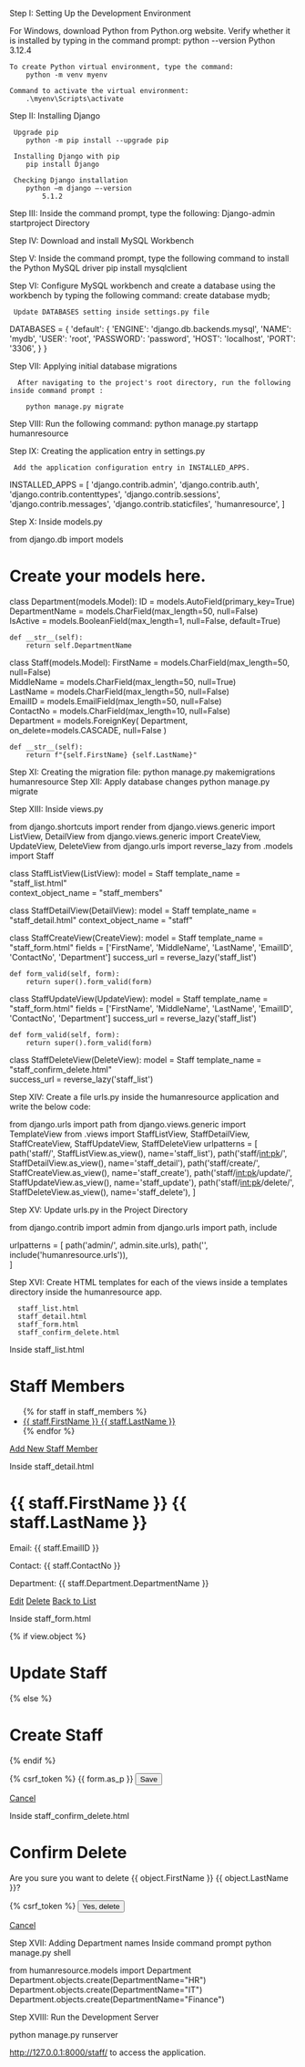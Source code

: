 Step I: Setting Up the Development Environment

For Windows, download Python from Python.org website.
Verify whether it is installed by typing in the command prompt:
		python --version
			Python 3.12.4

	To create Python virtual environment, type the command:
		python -m venv myenv

	Command to activate the virtual environment:
		.\myenv\Scripts\activate
       

Step II: Installing Django

	 Upgrade pip
		python -m pip install --upgrade pip

	 Installing Django with pip
		pip install Django

	 Checking Django installation
		python –m django –-version
			5.1.2

Step III: Inside the command prompt, type the following:
		Django-admin startproject Directory

Step IV: Download and install MySQL Workbench

Step V: Inside the command prompt, type the following command to install the Python MySQL driver
		pip install mysqlclient

Step VI: Configure MySQL workbench and create a database using the workbench by typing the following command:
		create database mydb;
	 
	 Update DATABASES setting inside settings.py file

DATABASES = {
    'default': {
        'ENGINE': 'django.db.backends.mysql',
        'NAME': 'mydb',
        'USER': 'root',
        'PASSWORD': 'password',
        'HOST': 'localhost',
        'PORT': '3306',
    }
}

Step VII: Applying initial database migrations
	  
	  After navigating to the project's root directory, run the following inside command prompt :

		python manage.py migrate

Step VIII: Run the following command:
		python manage.py startapp humanresource  

Step IX: Creating the application entry in settings.py

	 Add the application configuration entry in INSTALLED_APPS.

INSTALLED_APPS = [
    'django.contrib.admin',
    'django.contrib.auth',
    'django.contrib.contenttypes',
    'django.contrib.sessions',
    'django.contrib.messages',
    'django.contrib.staticfiles',
    'humanresource',
]

Step X: Inside models.py

from django.db import models

# Create your models here.
class Department(models.Model):
    ID = models.AutoField(primary_key=True)  
    DepartmentName = models.CharField(max_length=50, null=False)  
    IsActive = models.BooleanField(max_length=1, null=False, default=True)  

    def __str__(self):
        return self.DepartmentName

class Staff(models.Model): 
    FirstName = models.CharField(max_length=50, null=False)  
    MiddleName = models.CharField(max_length=50, null=True)  
    LastName = models.CharField(max_length=50, null=False)  
    EmailID = models.EmailField(max_length=50, null=False)  
    ContactNo = models.CharField(max_length=10, null=False)  
    Department = models.ForeignKey(
        Department, 
        on_delete=models.CASCADE, 
        null=False
    )  

    def __str__(self):
        return f"{self.FirstName} {self.LastName}"


Step XI: Creating the migration file:
		python manage.py makemigrations humanresource
Step XII: Apply database changes
		python manage.py migrate

Step XIII: Inside views.py

from django.shortcuts import render
from django.views.generic import ListView, DetailView
from django.views.generic import CreateView, UpdateView, DeleteView
from django.urls import reverse_lazy
from .models import Staff

class StaffListView(ListView):
    model = Staff
    template_name = "staff_list.html"  
    context_object_name = "staff_members"  
    
class StaffDetailView(DetailView):
    model = Staff
    template_name = "staff_detail.html" 
    context_object_name = "staff" 

class StaffCreateView(CreateView):
    model = Staff
    template_name = "staff_form.html" 
    fields = ['FirstName', 'MiddleName', 'LastName', 'EmailID', 'ContactNo', 'Department']
    success_url = reverse_lazy('staff_list')  

    def form_valid(self, form):
        return super().form_valid(form)
    
class StaffUpdateView(UpdateView):
    model = Staff
    template_name = "staff_form.html" 
    fields = ['FirstName', 'MiddleName', 'LastName', 'EmailID', 'ContactNo', 'Department']
    success_url = reverse_lazy('staff_list')  

    def form_valid(self, form):
        return super().form_valid(form)
    
class StaffDeleteView(DeleteView):
    model = Staff
    template_name = "staff_confirm_delete.html"  
    success_url = reverse_lazy('staff_list')


Step XIV: Create a file urls.py inside the humanresource application and write the below code:

from django.urls import path
from django.views.generic import TemplateView
from .views import StaffListView, StaffDetailView, StaffCreateView, StaffUpdateView, StaffDeleteView
urlpatterns = [
    path('staff/', StaffListView.as_view(), name='staff_list'),
    path('staff/<int:pk>/', StaffDetailView.as_view(), name='staff_detail'),
    path('staff/create/', StaffCreateView.as_view(), name='staff_create'),
    path('staff/<int:pk>/update/', StaffUpdateView.as_view(), name='staff_update'),
    path('staff/<int:pk>/delete/', StaffDeleteView.as_view(), name='staff_delete'),
]

Step XV: Update urls.py in the Project Directory

from django.contrib import admin
from django.urls import path, include

urlpatterns = [
    path('admin/', admin.site.urls),
    path('', include('humanresource.urls')),  
]

Step XVI: Create HTML templates for each of the views inside a templates directory inside the humanresource app. 

	  staff_list.html
	  staff_detail.html
	  staff_form.html
	  staff_confirm_delete.html

Inside staff_list.html

<h1>Staff Members</h1>
<ul>
    {% for staff in staff_members %}
        <li>
            <a href="{% url 'staff_detail' staff.id %}">{{ staff.FirstName }} {{ staff.LastName }}</a>
        </li>
    {% endfor %}
</ul>
<a href="{% url 'staff_create' %}">Add New Staff Member</a>

Inside staff_detail.html

<h1>{{ staff.FirstName }} {{ staff.LastName }}</h1>
<p>Email: {{ staff.EmailID }}</p>
<p>Contact: {{ staff.ContactNo }}</p>
<p>Department: {{ staff.Department.DepartmentName }}</p>
<a href="{% url 'staff_update' staff.id %}">Edit</a>
<a href="{% url 'staff_delete' staff.id %}">Delete</a>
<a href="{% url 'staff_list' %}">Back to List</a>

Inside staff_form.html

{% if view.object %}
    <h1>Update Staff</h1>
{% else %}
    <h1>Create Staff</h1>
{% endif %}
<form method="post">
    {% csrf_token %}
    {{ form.as_p }}
    <button type="submit">Save</button>
</form>
<a href="{% url 'staff_list' %}">Cancel</a>


Inside staff_confirm_delete.html

<h1>Confirm Delete</h1>
<p>Are you sure you want to delete {{ object.FirstName }} {{ object.LastName }}?</p>
<form method="post">
    {% csrf_token %}
    <button type="submit">Yes, delete</button>
</form>
<a href="{% url 'staff_list' %}">Cancel</a>


Step XVII: Adding Department names
Inside command prompt
	python manage.py shell

from humanresource.models import Department
Department.objects.create(DepartmentName="HR")
Department.objects.create(DepartmentName="IT")
Department.objects.create(DepartmentName="Finance")

Step XVIII: Run the Development Server

python manage.py runserver

http://127.0.0.1:8000/staff/ to access the application.
